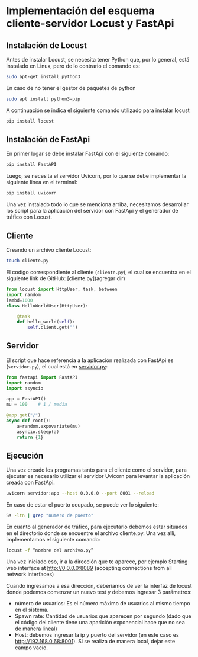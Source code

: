 # Implementación del esquema cliente-servidor Locust y FastApi

## Instalación de Locust
Antes de instalar Locust, se necesita tener Python que, por lo general, está instalado en Linux, pero de lo contrario el comando es:
```bash
sudo apt-get install python3
```
En caso de no tener el gestor de paquetes de python
```bash
sudo apt install python3-pip
```
A continuación se indica el siguiente comando utilizado para instalar locust
```bash
pip install locust
```
## Instalación de FastApi
En primer lugar se debe instalar FastApi con el siguiente comando:
```bash
pip install FastAPI
```

Luego, se necesita el servidor Uvicorn, por lo que se debe implementar la siguiente linea en el terminal:
```bash
pip install uvicorn
```

Una vez instalado todo lo que se menciona arriba, necesitamos desarrollar los script para la aplicación del servidor con FastApi y el generador de tráfico con Locust.

## Cliente
Creando un archivo cliente Locust:
```bash
touch cliente.py
```
El codigo correspondiente al cliente (`cliente.py`), el cual se encuentra en el siguiente link de GitHub: [cliente.py](agregar dir)
```py
from locust import HttpUser, task, between
import random
lambd=1000
class HelloWorldUser(HttpUser):

    @task
    def hello_world(self):
        self.client.get("")
```

## Servidor

El script que hace referencia a la aplicación realizada con FastApi es (`servidor.py`), el cual está en [servidor.py](agregar):
```py
from fastapi import FastAPI
import random
import asyncio

app = FastAPI()
mu = 100    # 1 / media

@app.get("/")
async def root():
    a=random.expovariate(mu)
    asyncio.sleep(a)
    return {1}
```

## Ejecución
Una vez creado los programas tanto para el cliente como el servidor, para ejecutar es necesario utilizar el servidor Uvicorn para levantar la aplicación creada con FastApi.

```bash
uvicorn servidor:app --host 0.0.0.0 --port 8001 --reload
```
En caso de estar el puerto ocupado, se puede ver lo siguiente:
```bash
Ss -ltn | grep "numero de puerto"
```

En cuanto al generador de tráfico, para ejecutarlo debemos estar situados en el directorio donde se encuentre el archivo cliente.py. Una vez allí, implementamos el siguiente comando:

```bash
locust -f “nombre del archivo.py”
```

Una vez iniciado eso, ir a la dirección que te aparece, por ejemplo
Starting web interface at http://0.0.0.0:8089 (accepting connections from all network interfaces)

Cuando ingresamos a esa dirección, deberíamos de ver la interfaz de locust donde podemos comenzar un nuevo test y debemos ingresar 3 parámetros:

- número de usuarios: Es el número máximo de usuarios al mismo tiempo en el sistema.
- Spawn rate:  Cantidad de usuarios que aparecen por segundo (dado que el código del cliente tiene una aparición exponencial hace que no sea de manera lineal)
- Host: debemos ingresar la ip y puerto del servidor (en este caso es http://192.168.0.68:8001). Si se realiza de manera local, dejar este campo vacío.
